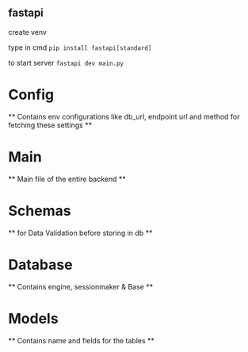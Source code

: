 ## fastapi

create venv

type in cmd `pip install fastapi[standard]`

to start server `fastapi dev main.py`

# Config

** Contains env configurations like db_url, endpoint url and method for fetching these settings **

# Main

** Main file of the entire backend **

# Schemas

** for Data Validation before storing in db ** 

# Database

** Contains engine, sessionmaker & Base **

# Models

** Contains name and fields for the tables **